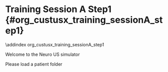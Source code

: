 Training Session A Step1 {#org_custusx_training_sessionA_step1}
===================

\addindex org_custusx_training_sessionA_step1

Welcome to the Neuro US simulator

Please load a patient folder

